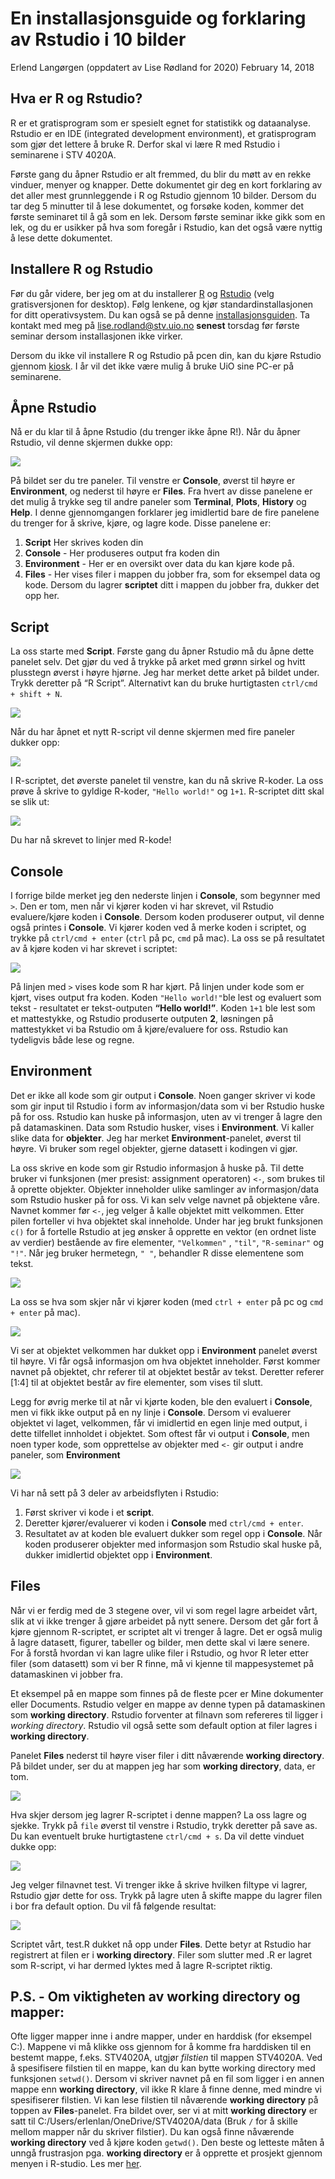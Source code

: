 En installasjonsguide og forklaring av Rstudio i 10 bilder
================
Erlend Langørgen (oppdatert av Lise Rødland for 2020)
February 14, 2018

## Hva er R og Rstudio?

R er et gratisprogram som er spesielt egnet for statistikk og
dataanalyse. Rstudio er en IDE (integrated development environment), et
gratisprogram som gjør det lettere å bruke R. Derfor skal vi lære R med
Rstudio i seminarene i STV 4020A.

Første gang du åpner Rstudio er alt fremmed, du blir du møtt av en rekke
vinduer, menyer og knapper. Dette dokumentet gir deg en kort forklaring
av det aller mest grunnleggende i R og Rstudio gjennom 10 bilder. Dersom
du tar deg 5 minutter til å lese dokumentet, og forsøke koden, kommer
det første seminaret til å gå som en lek. Dersom første seminar ikke
gikk som en lek, og du er usikker på hva som foregår i Rstudio, kan det
også være nyttig å lese dette dokumentet.

## Installere R og Rstudio

Før du går videre, ber jeg om at du installerer
[R](https://cloud.r-project.org/) og
[Rstudio](https://www.rstudio.com/products/rstudio/download/) (velg
gratisversjonen for desktop). Følg lenkene, og kjør
standardinstallasjonen for ditt operativsystem. Du kan også se på denne
[installasjonsguiden](https://github.com/louisabo/STV4020A/blob/master/Nedlastningsguide.pdf).
Ta kontakt med meg på <lise.rodland@stv.uio.no> **senest** torsdag før
første seminar dersom installasjonen ikke virker.

Dersom du ikke vil installere R og Rstudio på pcen din, kan du kjøre
Rstudio gjennom
[kiosk](https://kiosk.uio.no/RDWeb/Pages/en-US/login.aspx?ReturnUrl=/RDWeb/Pages/en-US/Default.aspx/kontor).
I år vil det ikke være mulig å bruke UiO sine PC-er på seminarene.

## Åpne Rstudio

Nå er du klar til å åpne Rstudio (du trenger ikke åpne R\!). Når du
åpner Rstudio, vil denne skjermen dukke opp:

![](../bilder/Rstudio1.PNG)

På bildet ser du tre paneler. Til venstre er **Console**, øverst til
høyre er **Environment**, og nederst til høyre er **Files**. Fra hvert
av disse panelene er det mulig å trykke seg til andre paneler som
**Terminal**, **Plots**, **History** og **Help**. I denne gjennomgangen
forklarer jeg imidlertid bare de fire panelene du trenger for å skrive,
kjøre, og lagre kode. Disse panelene er:

1.  **Script** Her skrives koden din
2.  **Console** - Her produseres output fra koden din
3.  **Environment** - Her er en oversikt over data du kan kjøre kode på.
4.  **Files** - Her vises filer i mappen du jobber fra, som for eksempel
    data og kode. Dersom du lagrer **scriptet** ditt i mappen du jobber
    fra, dukker det opp her.

## Script

La oss starte med **Script**. Første gang du åpner Rstudio må du åpne
dette panelet selv. Det gjør du ved å trykke på arket med grønn sirkel
og hvitt plusstegn øverst i høyre hjørne. Jeg har merket dette arket på
bildet under. Trykk deretter på “R Script”. Alternativt kan du bruke
hurtigtasten `ctrl/cmd + shift + N`.

![](../bilder/Rstudio2.PNG)

Når du har åpnet et nytt R-script vil denne skjermen med fire paneler
dukker opp:

![](../bilder/Rstudio3.PNG)

I R-scriptet, det øverste panelet til venstre, kan du nå skrive R-koder.
La oss prøve å skrive to gyldige R-koder, `"Hello world!"` og `1+1`.
R-scriptet ditt skal se slik ut:

![](../bilder/Rstudio4.PNG)

Du har nå skrevet to linjer med R-kode\!

## Console

I forrige bilde merket jeg den nederste linjen i **Console**, som
begynner med `>`. Den er tom, men når vi kjører koden vi har skrevet,
vil Rstudio evaluere/kjøre koden i **Console**. Dersom koden produserer
output, vil denne også printes i **Console**. Vi kjører koden ved å
merke koden i scriptet, og trykke på `ctrl/cmd + enter` (`ctrl` på pc,
`cmd` på mac). La oss se på resultatet av å kjøre koden vi har skrevet i
scriptet:

![](../bilder/Rstudio5.PNG)

På linjen med `>` vises kode som R har kjørt. På linjen under kode som
er kjørt, vises output fra koden. Koden `"Hello world!"`ble lest og
evaluert som tekst - resultatet er tekst-outputen **“Hello world\!”**.
Koden `1+1` ble lest som et mattestykke, og Rstudio produserte outputen
**2**, løsningen på mattestykket vi ba Rstudio om å kjøre/evaluere for
oss. Rstudio kan tydeligvis både lese og regne.

## Environment

Det er ikke all kode som gir output i **Console**. Noen ganger skriver
vi kode som gir input til Rstudio i form av informasjon/data som vi ber
Rstudio huske på for oss. Rstudio kan huske på informasjon, uten av vi
trenger å lagre den på datamaskinen. Data som Rstudio husker, vises i
**Environment**. Vi kaller slike data for **objekter**. Jeg har merket
**Environment**-panelet, øverst til høyre. Vi bruker som regel objekter,
gjerne datasett i kodingen vi gjør.

La oss skrive en kode som gir Rstudio informasjon å huske på. Til dette
bruker vi funksjonen (mer presist: assignment operatoren) `<-`, som
brukes til å oprette objekter. Objekter inneholder ulike samlinger av
informasjon/data som Rstudio husker på for oss. Vi kan selv velge navnet
på objektene våre. Navnet kommer før `<-`, jeg velger å kalle objektet
mitt velkommen. Etter pilen forteller vi hva objektet skal inneholde.
Under har jeg brukt funksjonen `c()` for å fortelle Rstudio at jeg
ønsker å opprette en vektor (en ordnet liste av verdier) bestående av
fire elementer, `"Velkommen"` , `"til"`, `"R-seminar"` og `"!"`. Når jeg
bruker hermetegn, `" "`, behandler R disse elementene som tekst.

![](../bilder/Rstudio6.PNG)

La oss se hva som skjer når vi kjører koden (med `ctrl + enter` på pc og
`cmd + enter` på mac).

![](../bilder/Rstudio7.PNG)

Vi ser at objektet velkommen har dukket opp i **Environment** panelet
øverst til høyre. Vi får også informasjon om hva objektet inneholder.
Først kommer navnet på objektet, chr referer til at objektet består av
tekst. Deretter referer \[1:4\] til at objektet består av fire
elementer, som vises til slutt.

Legg for øvrig merke til at når vi kjørte koden, ble den evaluert i
**Console**, men vi fikk ikke output på en ny linje i **Console**.
Dersom vi evaluerer objektet vi laget, velkommen, får vi imidlertid en
egen linje med output, i dette tilfellet innholdet i objektet. Som
oftest får vi output i **Console**, men noen typer kode, som opprettelse
av objekter med `<-` gir output i andre paneler, som **Environment**

![](../bilder/Rstudio8.PNG)

Vi har nå sett på 3 deler av arbeidsflyten i Rstudio:

1.  Først skriver vi kode i et **script**.
2.  Deretter kjører/evaluerer vi koden i **Console** med `ctrl/cmd +
    enter`.
3.  Resultatet av at koden ble evaluert dukker som regel opp i
    **Console**. Når koden produserer objekter med informasjon som
    Rstudio skal huske på, dukker imidlertid objektet opp i
    **Environment**.

## Files

Når vi er ferdig med de 3 stegene over, vil vi som regel lagre arbeidet
vårt, slik at vi ikke trenger å gjøre arbeidet på nytt senere. Dersom
det går fort å kjøre gjennom R-scriptet, er scriptet alt vi trenger å
lagre. Det er også mulig å lagre datasett, figurer, tabeller og bilder,
men dette skal vi lære senere. For å forstå hvordan vi kan lagre ulike
filer i Rstudio, og hvor R leter etter filer (som datasett) som vi ber R
finne, må vi kjenne til mappesystemet på datamaskinen vi jobber fra.

Et eksempel på en mappe som finnes på de fleste pcer er Mine dokumenter
eller Documents. Rstudio velger en mappe av denne typen på datamaskinen
som **working directory**. Rstudio forventer at filnavn som refereres
til ligger i *working directory*. Rstudio vil også sette som default
option at filer lagres i **working directory**.

Panelet **Files** nederst til høyre viser filer i ditt nåværende
**working directory**. På bildet under, ser du at mappen jeg har som
**working directory**, data, er tom.

![](../bilder/Rstudio8.PNG)

Hva skjer dersom jeg lagrer R-scriptet i denne mappen? La oss lagre og
sjekke. Trykk på `file` øverst til venstre i Rstudio, trykk deretter på
save as. Du kan eventuelt bruke hurtigtastene `ctrl/cmd + s`. Da vil
dette vinduet dukke opp:

![](../bilder/Rstudio9.PNG)

Jeg velger filnavnet test. Vi trenger ikke å skrive hvilken filtype vi
lagrer, Rstudio gjør dette for oss. Trykk på lagre uten å skifte mappe
du lagrer filen i bor fra default option. Du vil få følgende resultat:

![](../bilder/Rstudio10.PNG)

Scriptet vårt, test.R dukket nå opp under **Files**. Dette betyr at
Rstudio har registrert at filen er i **working directory**. Filer som
slutter med .R er lagret som R-script, vi har dermed lyktes med å lagre
R-scriptet riktig.

## P.S. - Om viktigheten av working directory og mapper:

Ofte ligger mapper inne i andre mapper, under en harddisk (for eksempel
C:). Mappene vi må klikke oss gjennom for å komme fra harddisken til en
bestemt mappe, f.eks. STV4020A, utgjør *filstien* til mappen STV4020A.
Ved å spesifisere filstien til en mappe, kan du kan bytte working
directory med funksjonen `setwd()`. Dersom vi skriver navnet på en fil
som ligger i en annen mappe enn **working directory**, vil ikke R klare
å finne denne, med mindre vi spesifiserer filstien. Vi kan lese
filstien til nåværende **working directory** på toppen av
**Files**-panelet. Fra bildet over, ser vi at mitt **working directory**
er satt til C:/Users/erlenlan/OneDrive/STV4020A/data (Bruk `/` for å
skille mellom mapper når du skriver filstier). Du kan også finne
nåværende **working directory** ved å kjøre koden `getwd()`. Den beste
og letteste måten å unngå frustrasjon pga. **working directory** er å
opprette et prosjekt gjennom menyen i R-studio. Les mer
[her](https://r4ds.had.co.nz/workflow-projects.html).
